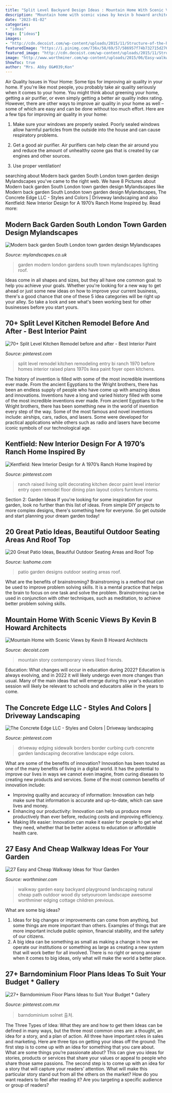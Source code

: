 ```yaml
---
title: "Split Level Backyard Design Ideas : Mountain Home With Scenic Views By Kevin B Howard Architects"
description: "Mountain home with scenic views by kevin b howard architects"
date: "2023-01-02"
categories:
- "ideas"
tags: ["ideas"]
images:
- "http://cdn.decoist.com/wp-content/uploads/2015/11/Structure-of-the-home-opes-up-towards-the-backyard-and-patio.jpg"
featuredImage: "https://i.pinimg.com/736x/58/69/57/586957f74b732715d2760a725bdd9fa7.jpg"
featured_image: "http://cdn.decoist.com/wp-content/uploads/2015/11/Structure-of-the-home-opes-up-towards-the-backyard-and-patio.jpg"
image: "http://www.worthminer.com/wp-content/uploads/2015/06/Easy-walkway-idea-24.jpg"
ShowToc: true
author: "Mrs. Abby O&#039;Kon"
---
```



Air Quality Issues in Your Home: Some tips for improving air quality in your home.
If you're like most people, you probably take air quality seriously when it comes to your home. You might think about greening your home, getting a air purifier, or even simply getting a better air quality index rating. However, there are other ways to improve air quality in your home as well – some of which are easy and can be done without too much effort. Here are a few tips for improving air quality in your home: 
1) Make sure your windows are properly sealed. Poorly sealed windows allow harmful particles from the outside into the house and can cause respiratory problems.

2) Get a good air purifier. Air purifiers can help clean the air around you and reduce the amount of unhealthy ozone gas that is created by car engines and other sources.

3) Use proper ventilation!

	

		
searching about Modern back garden South London town garden design Mylandscapes you've came to the right web. We have 8 Pictures about Modern back garden South London town garden design Mylandscapes like Modern back garden South London town garden design Mylandscapes, The Concrete Edge LLC - Styles and Colors | Driveway landscaping and also Kentfield: New Interior Design for A 1970’s Ranch Home Inspired by. Read more:
		
    
## Modern Back Garden South London Town Garden Design Mylandscapes

<img loading=lazy src="https://www.mylandscapes.co.uk/cards/sl.jpg" onerror="this.onerror=null;this.src='https://tse1.mm.bing.net/th?id=OIP.xvL6R7744gqv9-JEBtfLNwHaEo&amp;pid=15.1';" alt="Modern back garden South London town garden design Mylandscapes">

_Source: mylandscapes.co.uk_

>garden modern london gardens south town mylandscapes lighting roof. 

	

Ideas come in all shapes and sizes, but they all have one common goal: to help you achieve your goals. Whether you're looking for a new way to get ahead or just some new ideas on how to improve your current business, there's a good chance that one of these 5 idea categories will be right up your alley. So take a look and see what's been working best for other businesses before you start yours.

    
## 70+ Split Level Kitchen Remodel Before And After - Best Interior Paint

<img loading=lazy src="https://i.pinimg.com/736x/40/d4/7a/40d47a7c13560a6b10c12a2b611f08b3.jpg" onerror="this.onerror=null;this.src='https://tse1.mm.bing.net/th?id=OIP.YAGP7fX1SalWLECtNr1KOQHaFj&amp;pid=15.1';" alt="70+ Split Level Kitchen Remodel before and after - Best Interior Paint">

_Source: pinterest.com_

>split level remodel kitchen remodeling entry bi ranch 1970 before homes interior raised plans 1970s ikea paint foyer open kitchens. 

	

The history of invention is filled with some of the most incredible inventions ever made. From the ancient Egyptians to the Wright brothers, there has been an endless supply of people who have come up with amazing ideas and innovations.
Inventions have a long and varied history filled with some of the most incredible inventions ever made. From ancient Egyptians to the Wright brothers, there has been something new in the world of invention every step of the way. Some of the most famous and novel inventions include: airships, cars, radios, and lasers. Some were developed for practical applications while others such as radio and lasers have become iconic symbols of our technological age.

    
## Kentfield: New Interior Design For A 1970’s Ranch Home Inspired By

<img loading=lazy src="https://i.pinimg.com/736x/58/69/57/586957f74b732715d2760a725bdd9fa7.jpg" onerror="this.onerror=null;this.src='https://tse2.mm.bing.net/th?id=OIP.RGJB7dZESzP7bw2w4_CxVQHaFy&amp;pid=15.1';" alt="Kentfield: New Interior Design for A 1970’s Ranch Home Inspired by">

_Source: pinterest.com_

>ranch raised living split decorating kitchen decor paint level interior entry open remodel floor dining plan layout colors furniture rooms. 

	

Section 2: Garden Ideas
If you're looking for some inspiration for your garden, look no further than this list of ideas. From simple DIY projects to more complex designs, there's something here for everyone. So get outside and start planning your dream garden today!

    
## 20 Great Patio Ideas, Beautiful Outdoor Seating Areas And Roof Top

<img loading=lazy src="https://www.lushome.com/wp-content/uploads/2014/06/roof-top-patio-ideas-garden-design-20.jpg" onerror="this.onerror=null;this.src='https://tse3.mm.bing.net/th?id=OIP.0gh_yoZKjSd4bruo_ctawgHaJa&amp;pid=15.1';" alt="20 Great Patio Ideas, Beautiful Outdoor Seating Areas and Roof Top">

_Source: lushome.com_

>patio garden designs outdoor seating areas roof. 

	

What are the benefits of brainstroming?
Brainstroming is a method that can be used to improve problem solving skills. It is a mental practice that helps the brain to focus on one task and solve the problem. Brainstroming can be used in conjunction with other techniques, such as meditation, to achieve better problem solving skills.

    
## Mountain Home With Scenic Views By Kevin B Howard Architects

<img loading=lazy src="http://cdn.decoist.com/wp-content/uploads/2015/11/Structure-of-the-home-opes-up-towards-the-backyard-and-patio.jpg" onerror="this.onerror=null;this.src='https://tse3.mm.bing.net/th?id=OIP.Z91m7G4cS-XXEIZ4AJS32QHaLC&amp;pid=15.1';" alt="Mountain Home with Scenic Views by Kevin B Howard Architects">

_Source: decoist.com_

>mountain story contemporary views liked friends. 

	

Education: What changes will occur in education during 2022?
Education is always evolving, and in 2022 it will likely undergo even more changes than usual. Many of the main ideas that will emerge during this year's education session will likely be relevant to schools and educators alike in the years to come.

    
## The Concrete Edge LLC - Styles And Colors | Driveway Landscaping

<img loading=lazy src="https://i.pinimg.com/736x/d7/02/f2/d702f239f454eca0f9593106810c5fae--sidewalk-edging-driveway-edging.jpg" onerror="this.onerror=null;this.src='https://tse1.mm.bing.net/th?id=OIP.woqnLUMYyDpbZBnRaVrETwHaE7&amp;pid=15.1';" alt="The Concrete Edge LLC - Styles and Colors | Driveway landscaping">

_Source: pinterest.com_

>driveway edging sidewalk borders border curbing curb concrete garden landscaping decorative landscape edge colors. 

	

What are some of the benefits of innovation?
Innovation has been touted as one of the many benefits of living in a digital world. It has the potential to improve our lives in ways we cannot even imagine, from curing diseases to creating new products and services. Some of the most common benefits of innovation include: 
- Improving quality and accuracy of information: Innovation can help make sure that information is accurate and up-to-date, which can save lives and money. 
- Enhancing our productivity: Innovation can help us produce more productively than ever before, reducing costs and improving efficiency. 
- Making life easier: Innovation can make it easier for people to get what they need, whether that be better access to education or affordable health care.

    
## 27 Easy And Cheap Walkway Ideas For Your Garden

<img loading=lazy src="http://www.worthminer.com/wp-content/uploads/2015/06/Easy-walkway-idea-24.jpg" onerror="this.onerror=null;this.src='https://tse4.mm.bing.net/th?id=OIP.NqbOZWHXpBcLAkb54peMkgHaNK&amp;pid=15.1';" alt="27 Easy and Cheap Walkway Ideas for Your Garden">

_Source: worthminer.com_

>walkway garden easy backyard playground landscaping natural cheap path outdoor wood diy setyouroom landscape awesome worthminer edging cottage children previous. 

	

What are some big ideas?
1. Ideas for big changes or improvements can come from anything, but some things are more important than others. Examples of things that are more important include public opinion, financial stability, and the safety of our citizens.
2. A big idea can be something as small as making a change in how we operate our institutions or something as large as creating a new system that will work better for all involved. There is no right or wrong answer when it comes to big ideas, only what will make the world a better place.

    
## 27+ Barndominium Floor Plans Ideas To Suit Your Budget * Gallery

<img loading=lazy src="https://i.pinimg.com/736x/cb/37/90/cb3790af2f67948c1b6013f9687d23cc.jpg" onerror="this.onerror=null;this.src='https://tse3.mm.bing.net/th?id=OIP.WMYzB9RISD6FhKZw93BqQwHaLA&amp;pid=15.1';" alt="27+ Barndominium Floor Plans Ideas to Suit Your Budget * Gallery">

_Source: pinterest.com.mx_

>barndominium solnet 출처. 

	

The Three Types of Idea: What they are and how to get them
Ideas can be defined in many ways, but the three most common ones are: a thought, an idea for a story, and a plan of action. All three have important roles in sales and marketing. Here are three tips on getting your ideas off the ground: 
The first step is to come up with an idea for something that you care about. What are some things you’re passionate about? This can give you ideas for stories, products or services that share your values or appeal to people who share those same passions. 
The second step is to come up with an idea for a story that will capture your readers’ attention. What will make this particular story stand out from all the others on the market? How do you want readers to feel after reading it? Are you targeting a specific audience or group of readers?

